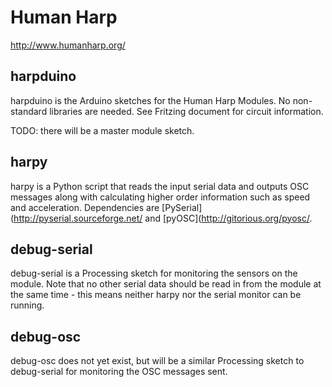 Human Harp
==========

http://www.humanharp.org/


harpduino
---------

harpduino is the Arduino sketches for the Human Harp Modules.  No non-standard libraries are needed.  See Fritzing document for circuit information.

TODO: there will be a master module sketch.


harpy
-----
harpy is a Python script that reads the input serial data and outputs OSC messages along with calculating higher order information such as speed and acceleration.  Dependencies are [PySerial](http://pyserial.sourceforge.net/ and [pyOSC](http://gitorious.org/pyosc/.


debug-serial
------------

debug-serial is a Processing sketch for monitoring the sensors on the module.  Note that no other serial data should be read in from the module at the same time - this means neither harpy nor the serial monitor can be running.


debug-osc
---------

debug-osc does not yet exist, but will be a similar Processing sketch to debug-serial for monitoring the OSC messages sent.

